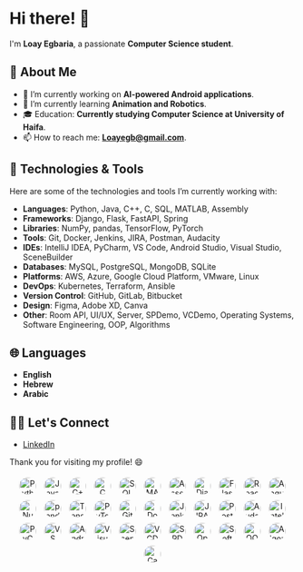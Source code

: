 <!--
**LoayEgbaria/LoayEgbaria** is a ✨ _special_ ✨ repository because its `README.md` (this file) appears on your GitHub profile.

Here are some ideas to get you started:

- 🔭 I’m currently working on ...
- 🌱 I’m currently learning ...
- 👯 I’m looking to collaborate on ...
- 🤔 I’m looking for help with ...
- 💬 Ask me about ...
- 📫 How to reach me: ...
- 😄 Pronouns: ...
- ⚡ Fun fact: ...
-->


# Hi there! 👋

I'm **Loay Egbaria**, a passionate **Computer Science student**.

## 🚀 About Me
- 🔭 I’m currently working on **AI-powered Android applications**.
- 🌱 I’m currently learning **Animation and Robotics**.
- 🎓 Education: **Currently studying Computer Science at University of Haifa**.
- 📫 How to reach me: **Loayegb@gmail.com**.

## 🔧 Technologies & Tools
Here are some of the technologies and tools I’m currently working with:

- **Languages**: Python, Java, C++, C, SQL, MATLAB, Assembly
- **Frameworks**: Django, Flask, FastAPI, Spring
- **Libraries**: NumPy, pandas, TensorFlow, PyTorch
- **Tools**: Git, Docker, Jenkins, JIRA, Postman, Audacity
- **IDEs**: IntelliJ IDEA, PyCharm, VS Code, Android Studio, Visual Studio, SceneBuilder
- **Databases**: MySQL, PostgreSQL, MongoDB, SQLite
- **Platforms**: AWS, Azure, Google Cloud Platform, VMware, Linux
- **DevOps**: Kubernetes, Terraform, Ansible
- **Version Control**: GitHub, GitLab, Bitbucket
- **Design**: Figma, Adobe XD, Canva
- **Other**: Room API, UI/UX, Server, SPDemo, VCDemo, Operating Systems, Software Engineering, OOP, Algorithms



## 🌐 Languages

- **English**
- **Hebrew**
- **Arabic**

## 👨‍💻 Let's Connect
- [LinkedIn](https://www.linkedin.com/in/loay-egbaria/)

Thank you for visiting my profile! 😄



<!-- Circular Icons at the Bottom -->
<p align="center">
  <img src="https://img.shields.io/badge/-Python-306998?logo=python&logoColor=white&style=flat&logoWidth=20" alt="Python" style="border-radius: 50%; width: 30px; height: 30px; margin: 5px;">
  <img src="https://img.shields.io/badge/-Java-007396?logo=java&logoColor=white&style=flat&logoWidth=20" alt="Java" style="border-radius: 50%; width: 30px; height: 30px; margin: 5px;">
  <img src="https://img.shields.io/badge/-C%2B%2B-00599C?logo=cplusplus&logoColor=white&style=flat&logoWidth=20" alt="C++" style="border-radius: 50%; width: 30px; height: 30px; margin: 5px;">
  <img src="https://img.shields.io/badge/-C-A8B9CC?logo=c&logoColor=black&style=flat&logoWidth=20" alt="C" style="border-radius: 50%; width: 30px; height: 30px; margin: 5px;">
  <img src="https://img.shields.io/badge/-SQL-003B57?logo=sql&logoColor=white&style=flat&logoWidth=20" alt="SQL" style="border-radius: 50%; width: 30px; height: 30px; margin: 5px;">
  <img src="https://img.shields.io/badge/-MATLAB-0076A8?logo=matlab&logoColor=white&style=flat&logoWidth=20" alt="MATLAB" style="border-radius: 50%; width: 30px; height: 30px; margin: 5px;">
  <img src="https://img.shields.io/badge/-Assembly-003B57?logo=assembly&logoColor=white&style=flat&logoWidth=20" alt="Assembly" style="border-radius: 50%; width: 30px; height: 30px; margin: 5px;">
  <img src="https://img.shields.io/badge/-Django-092E20?logo=django&logoColor=white&style=flat&logoWidth=20" alt="Django" style="border-radius: 50%; width: 30px; height: 30px; margin: 5px;">
  <img src="https://img.shields.io/badge/-Flask-000000?logo=flask&logoColor=white&style=flat&logoWidth=20" alt="Flask" style="border-radius: 50%; width: 30px; height: 30px; margin: 5px;">
  <img src="https://img.shields.io/badge/-React-61DAFB?logo=react&logoColor=black&style=flat&logoWidth=20" alt="React" style="border-radius: 50%; width: 30px; height: 30px; margin: 5px;">
  <img src="https://img.shields.io/badge/-Angular-E23237?logo=angular&logoColor=white&style=flat&logoWidth=20" alt="Angular" style="border-radius: 50%; width: 30px; height: 30px; margin: 5px;">
  <img src="https://img.shields.io/badge/-NumPy-013243?logo=numpy&logoColor=white&style=flat&logoWidth=20" alt="NumPy" style="border-radius: 50%; width: 30px; height: 30px; margin: 5px;">
  <img src="https://img.shields.io/badge/-pandas-150458?logo=pandas&logoColor=white&style=flat&logoWidth=20" alt="pandas" style="border-radius: 50%; width: 30px; height: 30px; margin: 5px;">
  <img src="https://img.shields.io/badge/-TensorFlow-FF6F00?logo=tensorflow&logoColor=white&style=flat&logoWidth=20" alt="TensorFlow" style="border-radius: 50%; width: 30px; height: 30px; margin: 5px;">
  <img src="https://img.shields.io/badge/-PyTorch-E94F37?logo=pytorch&logoColor=white&style=flat&logoWidth=20" alt="PyTorch" style="border-radius: 50%; width: 30px; height: 30px; margin: 5px;">
  <img src="https://img.shields.io/badge/-Git-F05032?logo=git&logoColor=white&style=flat&logoWidth=20" alt="Git" style="border-radius: 50%; width: 30px; height: 30px; margin: 5px;">
  <img src="https://img.shields.io/badge/-Docker-2496ED?logo=docker&logoColor=white&style=flat&logoWidth=20" alt="Docker" style="border-radius: 50%; width: 30px; height: 30px; margin: 5px;">
  <img src="https://img.shields.io/badge/-Jenkins-D24939?logo=jenkins&logoColor=white&style=flat&logoWidth=20" alt="Jenkins" style="border-radius: 50%; width: 30px; height: 30px; margin: 5px;">
  <img src="https://img.shields.io/badge/-JIRA-0052CC?logo=jira&logoColor=white&style=flat&logoWidth=20" alt="JIRA" style="border-radius: 50%; width: 30px; height: 30px; margin: 5px;">
  <img src="https://img.shields.io/badge/-Postman-FF6C37?logo=postman&logoColor=white&style=flat&logoWidth=20" alt="Postman" style="border-radius: 50%; width: 30px; height: 30px; margin: 5px;">
  <img src="https://img.shields.io/badge/-Audacity-000000?logo=audacity&logoColor=white&style=flat&logoWidth=20" alt="Audacity" style="border-radius: 50%; width: 30px; height: 30px; margin: 5px;">
  <img src="https://img.shields.io/badge/-IntelliJ_IDEA-000000?logo=intellijidea&logoColor=white&style=flat&logoWidth=20" alt="IntelliJ IDEA" style="border-radius: 50%; width: 30px; height: 30px; margin: 5px;">
  <img src="https://img.shields.io/badge/-PyCharm-000000?logo=pycharm&logoColor=white&style=flat&logoWidth=20" alt="PyCharm" style="border-radius: 50%; width: 30px; height: 30px; margin: 5px;">
  <img src="https://img.shields.io/badge/-VS_Code-007ACC?logo=visualstudiocode&logoColor=white&style=flat&logoWidth=20" alt="VS Code" style="border-radius: 50%; width: 30px; height: 30px; margin: 5px;">
  <img src="https://img.shields.io/badge/-Android_Studio-3DDC84?logo=androidstudio&logoColor=white&style=flat&logoWidth=20" alt="Android Studio" style="border-radius: 50%; width: 30px; height: 30px; margin: 5px;">
  <img src="https://img.shields.io/badge/-Visual_Studio-5C2D91?logo=visualstudio&logoColor=white&style=flat&logoWidth=20" alt="Visual Studio" style="border-radius: 50%; width: 30px; height: 30px; margin: 5px;">
  <img src="https://img.shields.io/badge/-SceneBuilder-FF9A00?logo=java&logoColor=white&style=flat&logoWidth=20" alt="SceneBuilder" style="border-radius: 50%; width: 30px; height: 30px; margin: 5px;">
  <img src="https://img.shields.io/badge/-VCDemo-000000?logo=java&logoColor=white&style=flat&logoWidth=20" alt="VCDemo" style="border-radius: 50%; width: 30px; height: 30px; margin: 5px;">
  <img src="https://img.shields.io/badge/-SPDemo-000000?logo=java&logoColor=white&style=flat&logoWidth=20" alt="SPDemo" style="border-radius: 50%; width: 30px; height: 30px; margin: 5px;">
  <img src="https://img.shields.io/badge/-Operating_System-000000?logo=linux&logoColor=white&style=flat&logoWidth=20" alt="Operating System" style="border-radius: 50%; width: 30px; height: 30px; margin: 5px;">
  <img src="https://img.shields.io/badge/-Software_Engineering-000000?logo=java&logoColor=white&style=flat&logoWidth=20" alt="Software Engineering" style="border-radius: 50%; width: 30px; height: 30px; margin: 5px;">
  <img src="https://img.shields.io/badge/-OOP-000000?logo=java&logoColor=white&style=flat&logoWidth=20" alt="OOP" style="border-radius: 50%; width: 30px; height: 30px; margin: 5px;">
  <img src="https://img.shields.io/badge/-Algorithms-000000?logo=java&logoColor=white&style=flat&logoWidth=20" alt="Algorithms" style="border-radius: 50%; width: 30px; height: 30px; margin: 5px;">
  <img src="https://img.shields.io/badge/-Canva-00C4CC?logo=canva&logoColor=white&style=flat&logoWidth=20" alt="Canva" style="border-radius: 50%; width: 30px; height: 30px; margin: 5px;">
</p>
